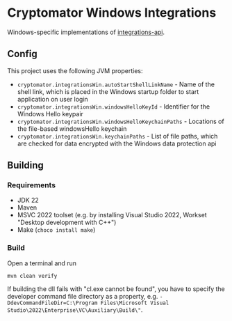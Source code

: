 # Cryptomator Windows Integrations

Windows-specific implementations of [integrations-api](https://github.com/cryptomator/integrations-api).

## Config

This project uses the following JVM properties:
* `cryptomator.integrationsWin.autoStartShellLinkName` - Name of the shell link, which is placed in the Windows startup folder to start application on user login
* `cryptomator.integrationsWin.windowsHelloKeyId` - Identifier for the Windows Hello keypair
* `cryptomator.integrationsWin.windowsHelloKeychainPaths` - Locations of the file-based windowsHello keychain 
* `cryptomator.integrationsWin.keychainPaths` - List of file paths, which are checked for data encrypted with the Windows data protection api

## Building

### Requirements

* JDK 22
* Maven
* MSVC 2022 toolset (e.g. by installing Visual Studio 2022, Workset "Desktop development with C++")
* Make (`choco install make`)

### Build
Open a terminal and run
```
mvn clean verify
```

If building the dll fails with "cl.exe cannot be found", you have to specify the developer command file directory as a property, e.g. `-DdevCommandFileDir=C:\Program Files\Microsoft Visual Studio\2022\Enterprise\VC\Auxiliary\Build\"`.